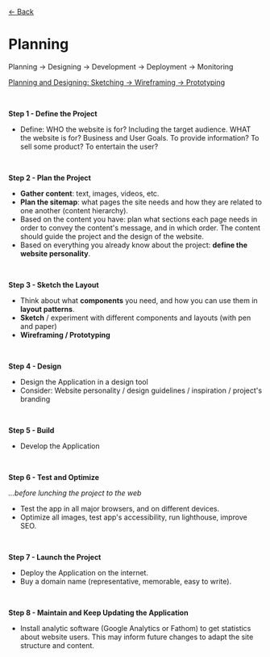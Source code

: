 [&larr; Back](./README.md)

# Planning

Planning -> Designing -> Development -> Deployment -> Monitoring

[Planning and Designing: Sketching -> Wireframing -> Prototyping](./swp.md)

<br>

**Step 1 - Define the Project**

- Define: WHO the website is for? Including the target audience. WHAT the website is for? Business and User Goals. To provide information? To sell some product? To entertain the user?

<br>

**Step 2 - Plan the Project**

- **Gather content**: text, images, videos, etc.
- **Plan the sitemap**: what pages the site needs and how they are related to one another (content hierarchy).
- Based on the content you have: plan what sections each page needs in order to convey the content's message, and in which order. The content should guide the project and the design of the website.
- Based on everything you already know about the project: **define the website personality**.

<br>

**Step 3 - Sketch the Layout**

- Think about what **components** you need, and how you can use them in **layout patterns**.
- **Sketch** / experiment with different components and layouts (with pen and paper)
- **Wireframing / Prototyping**

<br>

**Step 4 - Design**

- Design the Application in a design tool
- Consider: Website personality / design guidelines / inspiration / project's branding

<br>

**Step 5 - Build**

- Develop the Application

<br>

**Step 6 - Test and Optimize**

_...before lunching the project to the web_

- Test the app in all major browsers, and on different devices.
- Optimize all images, test app's accessibility, run lighthouse, improve SEO.

<br>

**Step 7 - Launch the Project**

- Deploy the Application on the internet.
- Buy a domain name (representative, memorable, easy to write).

<br>

**Step 8 - Maintain and Keep Updating the Application**

- Install analytic software (Google Analytics or Fathom) to get statistics about website users. This may inform future changes to adapt the site structure and content.

<br>
